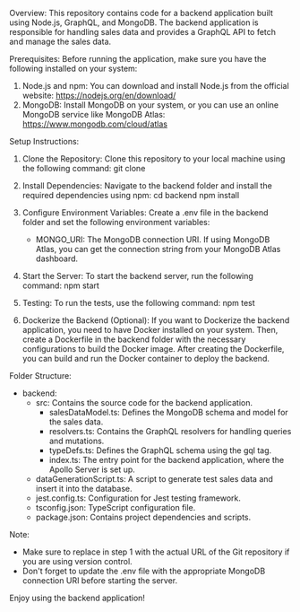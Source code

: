 
Overview:
This repository contains code for a backend application built using Node.js, GraphQL, and MongoDB. The backend application is responsible for handling sales data and provides a GraphQL API to fetch and manage the sales data.

Prerequisites:
Before running the application, make sure you have the following installed on your system:
1. Node.js and npm: You can download and install Node.js from the official website: https://nodejs.org/en/download/
2. MongoDB: Install MongoDB on your system, or you can use an online MongoDB service like MongoDB Atlas: https://www.mongodb.com/cloud/atlas

Setup Instructions:
1. Clone the Repository:
   Clone this repository to your local machine using the following command:
   git clone <repository-url>

2. Install Dependencies:
   Navigate to the backend folder and install the required dependencies using npm:
   cd backend
   npm install

3. Configure Environment Variables:
   Create a .env file in the backend folder and set the following environment variables:
   - MONGO_URI: The MongoDB connection URI. If using MongoDB Atlas, you can get the connection string from your MongoDB Atlas dashboard.

4. Start the Server:
   To start the backend server, run the following command:
   npm start

5. Testing:
   To run the tests, use the following command:
   npm test

6. Dockerize the Backend (Optional):
   If you want to Dockerize the backend application, you need to have Docker installed on your system. Then, create a Dockerfile in the backend folder with the necessary configurations to build the Docker image. After creating the Dockerfile, you can build and run the Docker container to deploy the backend.

Folder Structure:
- backend:
  - src: Contains the source code for the backend application.
    - salesDataModel.ts: Defines the MongoDB schema and model for the sales data.
    - resolvers.ts: Contains the GraphQL resolvers for handling queries and mutations.
    - typeDefs.ts: Defines the GraphQL schema using the gql tag.
    - index.ts: The entry point for the backend application, where the Apollo Server is set up.
  - dataGenerationScript.ts: A script to generate test sales data and insert it into the database.
  - jest.config.ts: Configuration for Jest testing framework.
  - tsconfig.json: TypeScript configuration file.
  - package.json: Contains project dependencies and scripts.

Note:
- Make sure to replace <repository-url> in step 1 with the actual URL of the Git repository if you are using version control.
- Don't forget to update the .env file with the appropriate MongoDB connection URI before starting the server.

Enjoy using the backend application!
